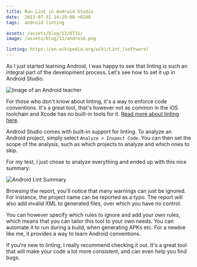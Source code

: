 ```yaml
---
title: Run Lint in Android Studio
date:  2013-07-31 14:29:00 +0100
tags:  android linting

assets: /assets/blog/13/0731/
image: /assets/blog/13/android.png

linting: https://en.wikipedia.org/wiki/Lint_(software)
---
```


As I just started learning Android, I was happy to see that linting is such an integral part of the development process. Let's see how to set it up in Android Studio.

![Image of an Android teacher]({{page.image}})

For those who don't know about linting, it's a way to enforce code conventions. It's a great tool, that's however not as common in the iOS toolchain and Xcode has no built-in tools for it. [Read more about linting here]({{page.linting}}).

Android Studio comes with built-in support for linting. To analyze an Android project, simply select `Analyze > Inspect Code`. You can then set the scope of the analysis, such as which projects to analyze and which ones to skip.

For my test, I just chose to analyze everything and ended up with this nice summary:

![Android Lint Summary]({{page.assets}}lint.png)

Browsing the report, you'll notice that many warnings can just be ignored. For instance, the project name can be reported as a typo. The report will also add invalid XML to generated files, over which you have no control.

You can however specify which rules to ignore and add your own rules, which means that you can tailor this tool to your own needs. You can automate it to run during a build, when generating APKs etc. For a newbie like me, it provides a way to learn Android conventions.

If you're new to linting, I really recommend checking it out. It's a great tool that will make your code a lot more consistent, and can even help you find bugs.